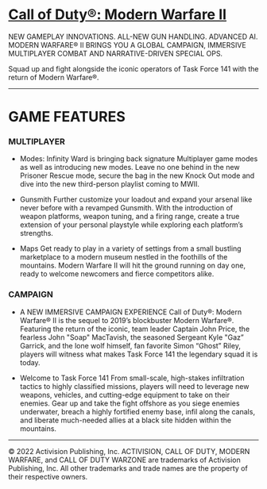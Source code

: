 # [Call of Duty®: Modern Warfare II](https://www.callofduty.com/modernwarfare2)
NEW GAMEPLAY INNOVATIONS. ALL-NEW GUN HANDLING. ADVANCED AI. MODERN WARFARE® II BRINGS YOU A GLOBAL CAMPAIGN, IMMERSIVE MULTIPLAYER COMBAT AND NARRATIVE-DRIVEN SPECIAL OPS.

Squad up and fight alongside the iconic operators of Task Force 141 with the return of Modern Warfare®.

---

# GAME FEATURES

### MULTIPLAYER
- Modes:
Infinity Ward is bringing back signature Multiplayer game modes as well as introducing new modes. Leave no one behind in the new Prisoner Rescue mode, secure the bag in the new Knock Out mode and dive into the new third-person playlist coming to MWII.

- Gunsmith
Further customize your loadout and expand your arsenal like never before with a revamped Gunsmith. With the introduction of weapon platforms, weapon tuning, and a firing range, create a true extension of your personal playstyle while exploring each platform’s strengths.

- Maps
Get ready to play in a variety of settings from a small bustling marketplace to a modern museum nestled in the foothills of the mountains. Modern Warfare II will hit the ground running on day one, ready to welcome newcomers and fierce competitors alike.

### CAMPAIGN
- A NEW IMMERSIVE CAMPAIGN EXPERIENCE
Call of Duty®: Modern Warfare® II is the sequel to 2019’s blockbuster Modern Warfare®. Featuring the return of the iconic, team leader Captain John Price, the fearless John "Soap" MacTavish, the seasoned Sergeant Kyle "Gaz” Garrick, and the lone wolf himself, fan favorite Simon “Ghost” Riley, players will witness what makes Task Force 141 the legendary squad it is today.

- Welcome to Task Force 141
From small-scale, high-stakes infiltration tactics to highly classified missions, players will need to leverage new weapons, vehicles, and cutting-edge equipment to take on their enemies. Gear up and take the fight offshore as you siege enemies underwater, breach a highly fortified enemy base, infil along the canals, and liberate much-needed allies at a black site hidden within the mountains.

---

© 2022 Activision Publishing, Inc. ACTIVISION, CALL OF DUTY, MODERN WARFARE, and CALL OF DUTY WARZONE are trademarks of Activision Publishing, Inc. All other trademarks and trade names are the property of their respective owners.

